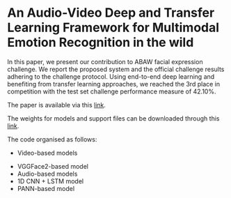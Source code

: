 # An Audio-Video Deep and Transfer Learning Framework for Multimodal Emotion Recognition in the wild
In this paper, we present our contribution to ABAW facial expression challenge. We report the proposed system and the official challenge results adhering to the challenge protocol. Using end-to-end deep learning and benefiting from transfer learning approaches, we reached the 3rd place in competition with the test set challenge performance measure of 42.10%.

The paper is available via this [link](https://arxiv.org/abs/2010.03692).

The weights for models and support files can be downloaded through this [link](https://drive.google.com/drive/folders/1Sw_Zgp0rCKEVVlH0bjUXESn3QMpBRds-?usp=sharing).

The code organised as follows:
- Video-based models
 + VGGFace2-based model
+ Audio-based models
 + 1D CNN + LSTM model
 + PANN-based model
